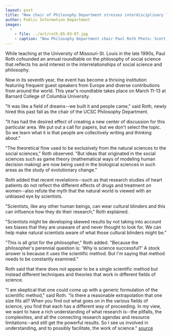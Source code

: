 ```yaml
---
layout: post
title: "New chair of Philosophy Department stresses interdisciplinary links between philosophy and science"
author: Public Information Department
images:
  -
    - file: ../art/roth.05-03-07.jpg
    - caption: "New Philosophy Department chair Paul Roth Photo: Scott Rappaport"
---
```


While teaching at the University of Missouri-St. Louis in the late 1990s, Paul Roth cofounded an annual roundtable on the philosophy of social science that reflects his avid interest in the interrelationships of social science and philosophy.

Now in its seventh year, the event has become a thriving institution featuring frequent guest speakers from Europe and diverse contributions from around the world. This year's roundtable takes place on March 11-13 at Barnard College of Columbia University.

"It was like a field of dreams--we built it and people came," said Roth, newly hired this past fall as the chair of the UCSC Philosophy Department.

"It has had the desired effect of creating a new center of discussion for this particular area. We put out a call for papers, but we don't select the topic. So we learn what it is that people are collectively writing and thinking about."

"The theoretical flow used to be exclusively from the natural sciences to the social sciences," Roth observed. "But ideas that originated in the social sciences such as game theory (mathematical ways of modeling human decision making) are now being used in the biological sciences in such areas as the study of evolutionary change."

Roth added that recent revelations--such as that research studies of heart patients do not reflect the different effects of drugs and treatment on women--also refute the myth that the natural world is viewed with an unbiased eye by scientists.

"Scientists, like any other human beings, can wear cultural blinders and this can influence how they do their research," Roth explained.

"Scientists might be developing skewed results by not taking into account sex biases that they are unaware of and never thought to look for. We can help make natural scientists aware of what those cultural blinders might be."

"This is all grist for the philosopher," Roth added. "Because the philosopher's perennial question is: 'Why is science successful?' A stock answer is because it uses the scientific method. But I'm saying that method needs to be constantly examined."

Roth said that there does not appear to be a single scientific method but instead different techniques and theories that work in different fields of science.

"I am skeptical that one could come up with a generic formulation of the scientific method," said Roth. "Is there a reasonable extrapolation that one size fits all? When you find out what goes on in the various fields of science, you find that each has a different way of proceeding. In my view, we want to have a rich understanding of what research is--the pitfalls, the complexities, and all the connecting research agendas and resource limitations--and still get the powerful results. So I see us involved in understanding, and to possibly facilitate, the work of science."
[source](http://www1.ucsc.edu/currents/04-05/03-07/roth.asp "Permalink to roth")
